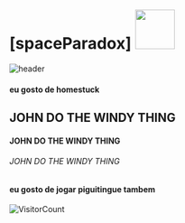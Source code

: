 # [spaceParadox] <img src="https://i.imgur.com/ATLuX7y.gif" width="70px">

![header](https://i.imgur.com/PIibznJ.gif)
#### eu gosto de homestuck

## JOHN DO THE WINDY THING

#### JOHN DO THE WINDY THING

###### JOHN DO THE WINDY THING

#### eu gosto de jogar piguitingue tambem
![VisitorCount](https://profile-counter.glitch.me/{spaceParadox413}/count.svg)
